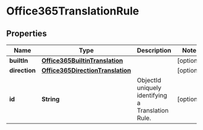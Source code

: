 # Office365TranslationRule

## Properties
Name | Type | Description | Notes
------------ | ------------- | ------------- | -------------
**builtIn** | [**Office365BuiltinTranslation**](Office365BuiltinTranslation.md) |  |  [optional]
**direction** | [**Office365DirectionTranslation**](Office365DirectionTranslation.md) |  |  [optional]
**id** | **String** | ObjectId uniquely identifying a Translation Rule. |  [optional]
